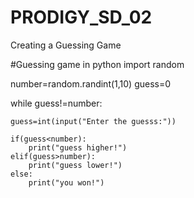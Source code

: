 # PRODIGY_SD_02
Creating a Guessing Game

#Guessing game in python
import random

number=random.randint(1,10)
guess=0

while guess!=number:

    guess=int(input("Enter the guesss:"))

    if(guess<number):
        print("guess higher!")
    elif(guess>number):
        print("guess lower!")
    else:
        print("you won!")

